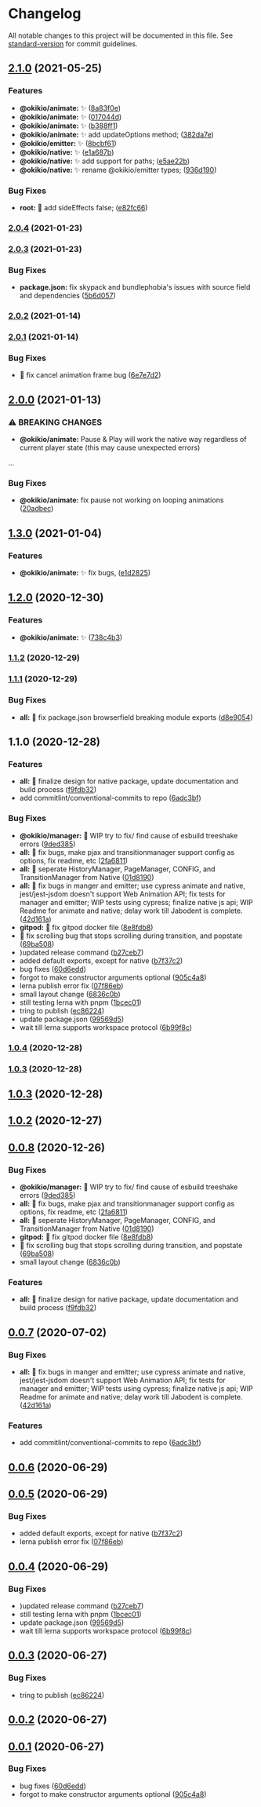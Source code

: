 # Changelog

All notable changes to this project will be documented in this file. See [standard-version](https://github.com/conventional-changelog/standard-version) for commit guidelines.

## [2.1.0](https://github.com/okikio/native/compare/@okikio/animate@2.0.4...@okikio/animate@2.1.0) (2021-05-25)


### Features

* **@okikio/animate:** :sparkles: ([8a83f0e](https://github.com/okikio/native/commit/8a83f0e56e82ae025ddaa00becbb7f9b36310ee7))
* **@okikio/animate:** :sparkles: ([017044d](https://github.com/okikio/native/commit/017044d276740aac78b12984b1b2ad00c1f074b3))
* **@okikio/animate:** :sparkles: ([b388ff1](https://github.com/okikio/native/commit/b388ff102c89fbd974f5c1ccd163b336da48875c))
* **@okikio/animate:** :sparkles: add updateOptions method; ([382da7e](https://github.com/okikio/native/commit/382da7e51afb9538367c59b8c5a48daddf5a3940))
* **@okikio/emitter:** :sparkles: ([8bcbf61](https://github.com/okikio/native/commit/8bcbf612c6c62a132a4edb6f9284634d1025adbe))
* **@okikio/native:** :sparkles: ([e1a687b](https://github.com/okikio/native/commit/e1a687bb2a0813fc6f49a4613d58990a2a0231e1))
* **@okikio/native:** :sparkles: add support for paths; ([e5ae22b](https://github.com/okikio/native/commit/e5ae22bcf15b062b0c360b27766b41a209e4fa3a))
* **@okikio/native:** :sparkles: rename @okikio/emitter types; ([936d190](https://github.com/okikio/native/commit/936d19062e4083e8d24c0abb43259dfac25d1727))


### Bug Fixes

* **root:** :bug: add sideEffects false; ([e82fc66](https://github.com/okikio/native/commit/e82fc664bff5c3aa716c7b03bd063e21832a231f))

### [2.0.4](https://github.com/okikio/native/compare/@okikio/animate@2.0.3...@okikio/animate@2.0.4) (2021-01-23)

### [2.0.3](https://github.com/okikio/native/compare/@okikio/animate@2.0.2...@okikio/animate@2.0.3) (2021-01-23)


### Bug Fixes

* **package.json:** fix skypack and bundlephobia's issues with source field and dependencies ([5b6d057](https://github.com/okikio/native/commit/5b6d057c3ca8f36b01d64dacbdde087065abdd3d))

### [2.0.2](https://github.com/okikio/native/compare/@okikio/animate@2.0.1...@okikio/animate@2.0.2) (2021-01-14)

### [2.0.1](https://github.com/okikio/native/compare/@okikio/animate@2.0.0...@okikio/animate@2.0.1) (2021-01-14)


### Bug Fixes

* :bug: fix cancel animation frame bug ([6e7e7d2](https://github.com/okikio/native/commit/6e7e7d2546229ef816cde68a2ae6cfd98a656b1b))

## [2.0.0](https://github.com/okikio/native/compare/@okikio/animate@1.3.0...@okikio/animate@2.0.0) (2021-01-13)


### ⚠ BREAKING CHANGES

* **@okikio/animate:** Pause & Play will work the native way regardless of current player state (this may
cause unexpected errors)

...

### Bug Fixes

* **@okikio/animate:** fix pause not working on looping animations ([20adbec](https://github.com/okikio/native/commit/20adbec8c18da39b80894c03a8ffd88aa5b11f40))

## [1.3.0](https://github.com/okikio/native/compare/@okikio/animate@1.2.0...@okikio/animate@1.3.0) (2021-01-04)


### Features

* **@okikio/animate:** :sparkles: fix bugs, ([e1d2825](https://github.com/okikio/native/commit/e1d2825619103a4385c88da0b8b99f08fb7e06ba))

## [1.2.0](https://github.com/okikio/native/compare/@okikio/animate@1.1.2...@okikio/animate@1.2.0) (2020-12-30)


### Features

* **@okikio/animate:** :sparkles: ([738c4b3](https://github.com/okikio/native/commit/738c4b3beddb8139ec821c4648771e757ddb22f1))

### [1.1.2](https://github.com/okikio/native/compare/@okikio/animate@1.1.1...@okikio/animate@1.1.2) (2020-12-29)

### [1.1.1](https://github.com/okikio/native/compare/@okikio/animate@1.1.0...@okikio/animate@1.1.1) (2020-12-29)


### Bug Fixes

* **all:** :bug: fix package.json browserfield breaking module exports ([d8e9054](https://github.com/okikio/native/commit/d8e90547ee0184d103f9fa09e04676ea91759a8c))

## 1.1.0 (2020-12-28)


### Features

* **all:** :construction: finalize design for native package, update documentation and build process ([f9fdb32](https://github.com/okikio/native/commit/f9fdb32e347de2c7e48c9f10908b09242862a4fd))
* add commitlint/conventional-commits to repo ([6adc3bf](https://github.com/okikio/native/commit/6adc3bf9f4e7567d3758b77fa55a49b3b679b604))


### Bug Fixes

* **@okikio/manager:** :art: WIP try to fix/ find cause of esbuild treeshake errors ([9ded385](https://github.com/okikio/native/commit/9ded3855f3abfe944e76bfdaf1ff1a62462d2fa5))
* **all:** :bug: fix bugs, make pjax and transitionmanager support config as options, fix readme, etc ([2fa6811](https://github.com/okikio/native/commit/2fa6811a98bcaeb45ba4bf8cf1a83e10ca0c9b4c))
* **all:** :bug: seperate HistoryManager, PageManager, CONFIG, and TransitionManager from Native ([01d8190](https://github.com/okikio/native/commit/01d81908ff9bc78382c2e8d7f1df8ea1100f53cb))
* **all:** :construction: fix bugs in manger and emitter; use cypress animate and native, jest/jest-jsdom doesn't support Web Animation API; fix tests for manager and emitter; WIP tests using cypress; finalize native js api; WIP Readme for animate and native; delay work till Jabodent is complete. ([42d161a](https://github.com/okikio/native/commit/42d161a5ef3515d9e3067334aebc14d2c6bcc23f))
* **gitpod:** :bug: fix gitpod docker file ([8e8fdb8](https://github.com/okikio/native/commit/8e8fdb8fd02a5bdfd2b16e601ba94a9f1ed97d85))
* :bug: fix scrolling bug that stops scrolling during transition, and popstate ([69ba508](https://github.com/okikio/native/commit/69ba508a65155f129648f12702f4a3aecd4eba42))
* )updated release command ([b27ceb7](https://github.com/okikio/native/commit/b27ceb7de404587fa104da4f8ab662530d405e5a))
* added default exports, except for native ([b7f37c2](https://github.com/okikio/native/commit/b7f37c2b5d7287b01ecf5c793392f14c5ff3e346))
* bug fixes ([60d6edd](https://github.com/okikio/native/commit/60d6edd7629ba661d974cdffccbfaf485fe62b9a))
* forgot to make constructor arguments optional ([905c4a8](https://github.com/okikio/native/commit/905c4a80ad3760ff6b808a8d284ad3a943e9fa1d))
* lerna publish error fix ([07f86eb](https://github.com/okikio/native/commit/07f86eb7cc442c2e91bb36dbdee9061dded5ccc4))
* small layout change ([6836c0b](https://github.com/okikio/native/commit/6836c0b8eeed1db8b07ce6394c90d1fe692d830c))
* still testing lerna with pnpm ([1bcec01](https://github.com/okikio/native/commit/1bcec0121a755099362341057f79ce8fcf8286f9))
* tring to publish ([ec86224](https://github.com/okikio/native/commit/ec86224e9eaaaa822f53301aa1bc5027a9379f17))
* update package.json ([99569d5](https://github.com/okikio/native/commit/99569d5f4bfd9c8e443554c43344400b9bf1d1e5))
* wait till lerna supports workspace protocol ([6b99f8c](https://github.com/okikio/native/commit/6b99f8c2e6803531a1d6890a9708f5c6bedac054))

### [1.0.4](https://github.com/okikio/native/compare/v1.0.3...v1.0.4) (2020-12-28)

### [1.0.3](https://github.com/okikio/native/compare/v1.0.2...v1.0.3) (2020-12-28)

## [1.0.3](https://github.com/okikio/native/compare/v1.0.2...v1.0.3) (2020-12-28)



## [1.0.2](https://github.com/okikio/native/compare/v0.0.8...v1.0.2) (2020-12-27)



## [0.0.8](https://github.com/okikio/native/compare/v0.0.7...v0.0.8) (2020-12-26)


### Bug Fixes

* **@okikio/manager:** :art: WIP try to fix/ find cause of esbuild treeshake errors ([9ded385](https://github.com/okikio/native/commit/9ded3855f3abfe944e76bfdaf1ff1a62462d2fa5))
* **all:** :bug: fix bugs, make pjax and transitionmanager support config as options, fix readme, etc ([2fa6811](https://github.com/okikio/native/commit/2fa6811a98bcaeb45ba4bf8cf1a83e10ca0c9b4c))
* **all:** :bug: seperate HistoryManager, PageManager, CONFIG, and TransitionManager from Native ([01d8190](https://github.com/okikio/native/commit/01d81908ff9bc78382c2e8d7f1df8ea1100f53cb))
* **gitpod:** :bug: fix gitpod docker file ([8e8fdb8](https://github.com/okikio/native/commit/8e8fdb8fd02a5bdfd2b16e601ba94a9f1ed97d85))
* :bug: fix scrolling bug that stops scrolling during transition, and popstate ([69ba508](https://github.com/okikio/native/commit/69ba508a65155f129648f12702f4a3aecd4eba42))
* small layout change ([6836c0b](https://github.com/okikio/native/commit/6836c0b8eeed1db8b07ce6394c90d1fe692d830c))


### Features

* **all:** :construction: finalize design for native package, update documentation and build process ([f9fdb32](https://github.com/okikio/native/commit/f9fdb32e347de2c7e48c9f10908b09242862a4fd))



## [0.0.7](https://github.com/okikio/native/compare/v0.0.6...v0.0.7) (2020-07-02)


### Bug Fixes

* **all:** :construction: fix bugs in manger and emitter; use cypress animate and native, jest/jest-jsdom doesn't support Web Animation API; fix tests for manager and emitter; WIP tests using cypress; finalize native js api; WIP Readme for animate and native; delay work till Jabodent is complete. ([42d161a](https://github.com/okikio/native/commit/42d161a5ef3515d9e3067334aebc14d2c6bcc23f))


### Features

* add commitlint/conventional-commits to repo ([6adc3bf](https://github.com/okikio/native/commit/6adc3bf9f4e7567d3758b77fa55a49b3b679b604))



## [0.0.6](https://github.com/okikio/native/compare/v0.0.5...v0.0.6) (2020-06-29)



## [0.0.5](https://github.com/okikio/native/compare/v0.0.4...v0.0.5) (2020-06-29)


### Bug Fixes

* added default exports, except for native ([b7f37c2](https://github.com/okikio/native/commit/b7f37c2b5d7287b01ecf5c793392f14c5ff3e346))
* lerna publish error fix ([07f86eb](https://github.com/okikio/native/commit/07f86eb7cc442c2e91bb36dbdee9061dded5ccc4))



## [0.0.4](https://github.com/okikio/native/compare/v0.0.3...v0.0.4) (2020-06-29)


### Bug Fixes

* )updated release command ([b27ceb7](https://github.com/okikio/native/commit/b27ceb7de404587fa104da4f8ab662530d405e5a))
* still testing lerna with pnpm ([1bcec01](https://github.com/okikio/native/commit/1bcec0121a755099362341057f79ce8fcf8286f9))
* update package.json ([99569d5](https://github.com/okikio/native/commit/99569d5f4bfd9c8e443554c43344400b9bf1d1e5))
* wait till lerna supports workspace protocol ([6b99f8c](https://github.com/okikio/native/commit/6b99f8c2e6803531a1d6890a9708f5c6bedac054))



## [0.0.3](https://github.com/okikio/native/compare/v0.0.2...v0.0.3) (2020-06-27)


### Bug Fixes

* tring to publish ([ec86224](https://github.com/okikio/native/commit/ec86224e9eaaaa822f53301aa1bc5027a9379f17))



## [0.0.2](https://github.com/okikio/native/compare/v0.0.1...v0.0.2) (2020-06-27)



## [0.0.1](https://github.com/okikio/native/compare/905c4a80ad3760ff6b808a8d284ad3a943e9fa1d...v0.0.1) (2020-06-27)


### Bug Fixes

* bug fixes ([60d6edd](https://github.com/okikio/native/commit/60d6edd7629ba661d974cdffccbfaf485fe62b9a))
* forgot to make constructor arguments optional ([905c4a8](https://github.com/okikio/native/commit/905c4a80ad3760ff6b808a8d284ad3a943e9fa1d))
